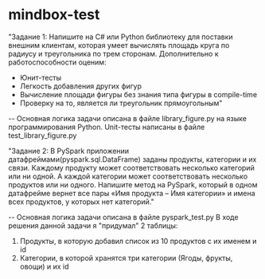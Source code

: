 # mindbox-test
"Задание 1:
Напишите на C# или Python библиотеку для поставки внешним клиентам, которая умеет вычислять площадь круга по радиусу и треугольника по трем сторонам. Дополнительно к работоспособности оценим:
- Юнит-тесты
- Легкость добавления других фигур
- Вычисление площади фигуры без знания типа фигуры в compile-time
- Проверку на то, является ли треугольник прямоугольным"

-- Основная логика задачи описана в файле library_figure.py на языке программирования Python.
Unit-тесты написаны в файле test_library_figure.py


"Задание 2:
В PySpark приложении датафреймами(pyspark.sql.DataFrame) заданы продукты, категории и их связи. Каждому продукту может соответствовать несколько категорий или ни одной. А каждой категории может соответствовать несколько продуктов или ни одного. Напишите метод на PySpark, который в одном датафрейме вернет все пары «Имя продукта – Имя категории» и имена всех продуктов, у которых нет категорий."

-- Основная логика задачи описана в файле pyspark_test.py
В ходе решения данной задачи я "придумал" 2 таблицы:
1) Продукты, в которую добавил список из 10 продуктов с их именем и id
2) Категории, в которой хранятся три категории (Ягоды, фрукты, овощи) и их id
